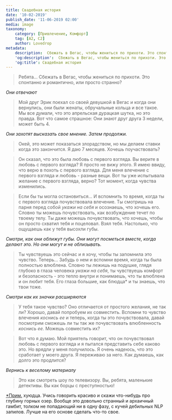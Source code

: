 ```yaml
---
title: Свадебная история
date: '10-02-2019'
publish_date: '11-06-2019 02:00'
media: image
taxonomy:
    category: [Привлечение, Комфорт]
    tag: [A2, C2]
    author: Lovedrop
metadata:
    description:  Сбежать в Вегас, чтобы жениться по прихоти. Это спонтанно и романтично, или просто странно?
    'og:description':  Сбежать в Вегас, чтобы жениться по прихоти. Это спонтанно и романтично, или просто странно?
    'og:title': Свадебная история
---
```


> Ребята... Сбежать в Вегас, чтобы жениться по прихоти. Это спонтанно и романтично, или просто странно?

_Они отвечают_

> Мой друг Эрик поехал со своей девушкой в Вегас и когда они вернулись, они были женаты, обручальные кольца и все такое. Мы все думали, что это апрельская дурацкая шутка, но это правда. Вот что самое страшное: Они знают друг друга 3 недели, может быть 4.

_Они захотят высказать свое мнение. Затем продолжи._

> Окей, это может показаться злорадством, но мы делаем ставки когда это закончится. Я даю 7 месяцев. Хочешь поучаствовать? 

> Он сказал, что это была любовь с первого взгляда. Вы верите в любовь с первого взгляда? Я просто не вижу этого. Я имею ввиду, что верю в похоть с первого взгляда. Для меня влечение с первого взгляда и любовь - разные вещи. Вот ты уже испытывала желание с первого взгляда, верно? Тот момент, когда чувства изменились. 

> Если бы ты могла остановиться... И вспомнить то время, когда ты с первого взгляда почувствовала влечение. Ты смотришь на парня перед собой _укажи на себя_ и осознаешь, что хочешь его. Словно ты можешь почувствовать, как возбуждение течет по твоему телу. Ты даже можешь почувствовать, что хочешь, чтобы он просто схватил тебя и поцеловал. Взял тебя. Настолько, что ощущаешь как у тебя высохли губы.

_Смотри, как они оближут губы. Они могут посметься вместе, когда делают это. Но они могут и не облизывать._

> Ты чувствуешь это сейчас и я хочу, чтобы ты запомнила это чувство. Теперь... Забудь о нем и вспомни время, когда ты была полностью влюблена. Словно ты лежишь на подушке, глядя глубоко в глаза человека _укажи на себя_, ты чувствуешь комфорт и безопасность - это тепло внутри и понимаешь, что ты влюблена и он любит тебя. Его глаза большие, как блюдца* и ты знаешь, что твои тоже.

_Смотри как их значки расширяются_

> У тебя такое чувство? Оно отличается от простого желания, не так ли? Хорошо, давай попробуем их совместить. Вспомни то чувство влечения _коснись ее_ и теперь, когда ты это почувствовала, давай посмотрим сможешь ли ты так же почувствовать влюбленность _коснись ее._ Можешь совместить их?

> Вот что я думаю. Мой приятель говорит, что он почувствовал любовь с первого взгляда и я пытался представить себе каково это. Но врядли у меня получилось. Я очень надеюсь, что это сработает у моего друга. Я переживаю за него. Как думаешь, как долго это продлится?

_Вернись к веселому материалу_

> Это как смотреть шоу по телевизору. Вы, ребята, маленькие детективы. Вы как борцы с преступностью!

[*Прим.](/players/dmitry-yakushev "Dmitry Yakushev") хуюдца. Учись говорить красиво и скажи что-нибудь про глубину горных озер. Вообще это довольно странный и архаичный гамбит, толком не попадающий ни в одну фазу, с кучей дебильных NLP запилов. Лучше на его основе сделать что-то свое.